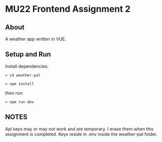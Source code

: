 # MU22 Frontend Assignment 2

## About

A weather app written in VUE.

## Setup and Run

Install dependencies:

	> cd weather-pal
  
	> npm install

then run:

	> npm run dev


## NOTES

Api keys may or may not work and are temporary. I erase them when this assignment is completed.
Keys reside in .env inside the weather-pal folder.